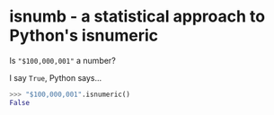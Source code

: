isnumb - a statistical approach to Python's isnumeric
===

Is ``"$100,000,001"`` a number? 

I say ``True``, Python says...

```python
>>> "$100,000,001".isnumeric()
False
```

